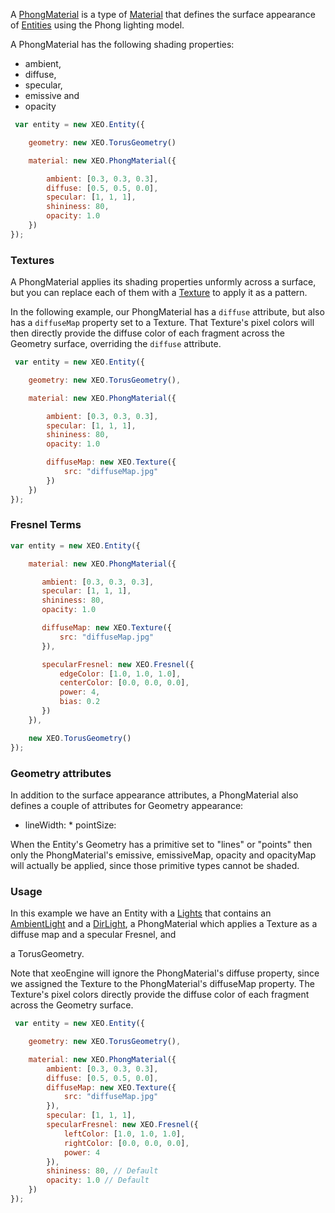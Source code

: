 A [PhongMaterial](http://xeoengine.org/docs/classes/PhongMaterial.html) is a type of [Material](http://xeoengine.org/docs/classes/Material.html) that defines the surface appearance of [Entities](http://xeoengine.org/docs/classes/Entity.html) using the Phong lighting model.

A PhongMaterial has the following shading properties:

 * ambient,
 * diffuse,
 * specular,
 * emissive and 
 * opacity 

```` javascript
 var entity = new XEO.Entity({

    geometry: new XEO.TorusGeometry()

    material: new XEO.PhongMaterial({

        ambient: [0.3, 0.3, 0.3],
        diffuse: [0.5, 0.5, 0.0],   
        specular: [1, 1, 1],
        shininess: 80, 
        opacity: 1.0 
    })
});
````

### Textures 

A PhongMaterial applies its shading properties unformly across a surface, but you can replace each of them with a [Texture](http://xeoengine.org/docs/classes/Texture.html) to apply it as a pattern. 

In the following example, our PhongMaterial has a ````diffuse```` attribute, but also has a ````diffuseMap```` property set to a Texture. That Texture's pixel colors will then directly provide the diffuse color of each fragment across the Geometry surface, overriding the ````diffuse```` attribute.

```` javascript
 var entity = new XEO.Entity({

    geometry: new XEO.TorusGeometry(),

    material: new XEO.PhongMaterial({

        ambient: [0.3, 0.3, 0.3],        
        specular: [1, 1, 1],        
        shininess: 80,         
        opacity: 1.0 

        diffuseMap: new XEO.Texture({
            src: "diffuseMap.jpg"
        })
    })
});

 ````
### Fresnel Terms

 ````javascript
 var entity = new XEO.Entity({

     material: new XEO.PhongMaterial({

        ambient: [0.3, 0.3, 0.3],                        
        specular: [1, 1, 1],                
        shininess: 80,                 
        opacity: 1.0 

        diffuseMap: new XEO.Texture({
            src: "diffuseMap.jpg"
        }),

        specularFresnel: new XEO.Fresnel({
            edgeColor: [1.0, 1.0, 1.0],
            centerColor: [0.0, 0.0, 0.0],
            power: 4,
            bias: 0.2
        })
     }),

     new XEO.TorusGeometry()
 });
````

### Geometry attributes 

In addition to the surface appearance attributes, a PhongMaterial also defines a couple of attributes for Geometry appearance:

* lineWidth: * pointSize: 

When the Entity's Geometry has a primitive set to "lines" or "points" then only the PhongMaterial's emissive, emissiveMap, opacity and opacityMap will actually be applied, since those primitive types cannot be shaded.


### Usage

In this example we have an Entity with a [Lights](http://xeoengine.org/docs/classes/Lights.html) that contains an [AmbientLight](http://xeoengine.org/docs/classes/AmbientLight.html) and a [DirLight](http://xeoengine.org/docs/classes/DirLight.html), a PhongMaterial which applies a Texture as a diffuse map and a specular Fresnel, and

a TorusGeometry.

Note that xeoEngine will ignore the PhongMaterial's diffuse property, since we assigned the Texture to the PhongMaterial's diffuseMap property. The Texture's pixel colors directly provide the diffuse color of each fragment across the Geometry surface.

```` javascript
 var entity = new XEO.Entity({

    geometry: new XEO.TorusGeometry(),

    material: new XEO.PhongMaterial({
        ambient: [0.3, 0.3, 0.3],
        diffuse: [0.5, 0.5, 0.0],   
        diffuseMap: new XEO.Texture({
            src: "diffuseMap.jpg"
        }),
        specular: [1, 1, 1],
        specularFresnel: new XEO.Fresnel({
            leftColor: [1.0, 1.0, 1.0],
            rightColor: [0.0, 0.0, 0.0],
            power: 4
        }),
        shininess: 80, // Default
        opacity: 1.0 // Default
    })
});
 ````


